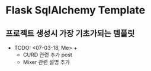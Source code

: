 
# Flask SqlAlchemy Template


## 프로젝트 생성시 가장 기초가되는 템플릿 


+ TODO:  <07-03-18, Me> +
    - CURD 관련 추가 post
    - Mixer 관련 설명 추가
